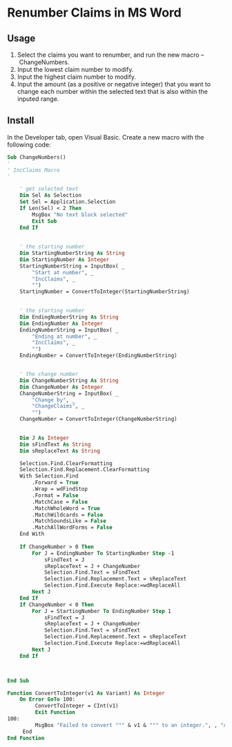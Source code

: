 Renumber Claims in MS Word
===========================

## Usage

1.  Select the claims you want to renumber, and run the new macro – ChangeNumbers.
2.  Input the lowest claim number to modify.
3.  Input the highest claim number to modify.
4.  Input the amount (as a positive or negative integer) that you want to change each number within the selected text that is also within the inputed range.

## Install

In the Developer tab, open Visual Basic. Create a new macro with the following code:

```vb
Sub ChangeNumbers()
'
' IncClaims Macro
'

    ' get selected text
    Dim Sel As Selection
    Set Sel = Application.Selection
    If Len(Sel) < 2 Then
        MsgBox "No text block selected"
        Exit Sub
    End If
    
    
    ' the starting number
    Dim StartingNumberString As String
    Dim StartingNumber As Integer
    StartingNumberString = InputBox( _
        "Start at number", _
        "IncClaims", _
        "")
    StartingNumber = ConvertToInteger(StartingNumberString)
    

    ' the starting number
    Dim EndingNumberString As String
    Dim EndingNumber As Integer
    EndingNumberString = InputBox( _
        "Ending at number", _
        "IncClaims", _
        "")
    EndingNumber = ConvertToInteger(EndingNumberString)


    ' the change number
    Dim ChangeNumberString As String
    Dim ChangeNumber As Integer
    ChangeNumberString = InputBox( _
        "Change by", _
        "ChangeClaims", _
        "")
    ChangeNumber = ConvertToInteger(ChangeNumberString)
    

    Dim J As Integer
    Dim sFindText As String
    Dim sReplaceText As String

    Selection.Find.ClearFormatting
    Selection.Find.Replacement.ClearFormatting
    With Selection.Find
        .Forward = True
        .Wrap = wdFindStop
        .Format = False
        .MatchCase = False
        .MatchWholeWord = True
        .MatchWildcards = False
        .MatchSoundsLike = False
        .MatchAllWordForms = False
    End With
    
    If ChangeNumber > 0 Then
        For J = EndingNumber To StartingNumber Step -1
            sFindText = J
            sReplaceText = J + ChangeNumber
            Selection.Find.Text = sFindText
            Selection.Find.Replacement.Text = sReplaceText
            Selection.Find.Execute Replace:=wdReplaceAll
        Next J
    End If
    If ChangeNumber < 0 Then
        For J = StartingNumber To EndingNumber Step 1
            sFindText = J
            sReplaceText = J + ChangeNumber
            Selection.Find.Text = sFindText
            Selection.Find.Replacement.Text = sReplaceText
            Selection.Find.Execute Replace:=wdReplaceAll
        Next J
    End If



End Sub

Function ConvertToInteger(v1 As Variant) As Integer
    On Error GoTo 100:
         ConvertToInteger = CInt(v1)
         Exit Function
100:
         MsgBox "Failed to convert """ & v1 & """ to an integer.", , "Aborting - Failed Conversion"
     End
End Function
```
